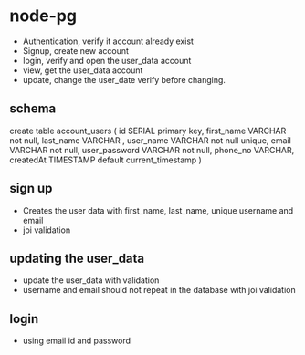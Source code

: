 # node-pg

- Authentication, verify it account already exist
- Signup, create new account
- login, verify and open the user_data account
- view, get the user_data account
- update, change the user_date verify before changing.

## schema

create table account_users (
id SERIAL primary key,
first_name VARCHAR not null,
last_name VARCHAR ,
user_name VARCHAR not null unique,
email VARCHAR not null,
user_password VARCHAR not null,
phone_no VARCHAR,
createdAt TIMESTAMP default current_timestamp
)

## sign up

- Creates the user data with first_name, last_name, unique username and email
- joi validation

## updating the user_data

- update the user_data with validation
- username and email should not repeat in the database with joi validation

## login

- using email id and password
